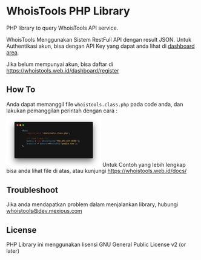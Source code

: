 # WhoisTools PHP Library
PHP library to query WhoisTools API service.

WhoisTools Menggunakan Sistem RestFull API dengan result JSON. Untuk Authentikasi akun, bisa dengan API Key yang dapat anda lihat di <a href='//whoistools.web.id/dashboard'>dashboard area</a>.

Jika belum mempunyai akun, bisa daftar di https://whoistools.web.id/dashboard/register

## How To
Anda dapat memanggil file <code>whoistools.class.php</code> pada code anda, dan lakukan pemanggilan perintah dengan cara :
<img src="example_code.png" width="250">
Untuk Contoh yang lebih lengkap bisa anda lihat file di atas, atau kunjungi https://whoistools.web.id/docs/

## Troubleshoot
Jika anda mendapatkan problem dalam menjalankan library, hubungi whoistools@dev.mexious.com

## License
PHP Library ini menggunakan lisensi GNU General Public License v2 (or later)

